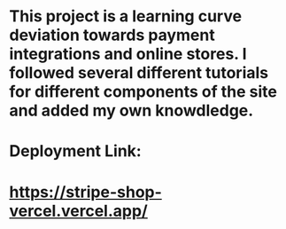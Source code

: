 # This project is a learning curve deviation towards payment integrations and online stores. I followed several different tutorials for different components of the site and added my own knowdledge.


# Deployment Link:

# https://stripe-shop-vercel.vercel.app/
